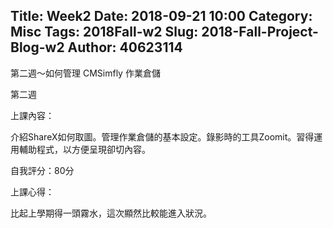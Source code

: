 Title: Week2
Date: 2018-09-21 10:00
Category: Misc
Tags: 2018Fall-w2
Slug: 2018-Fall-Project-Blog-w2
Author: 40623114
---

第二週～如何管理 CMSimfly 作業倉儲

<!-- PELICAN_END_SUMMARY -->

第二週

[上課影片]:https://www.youtube.com/watch?v=hEkMv2KqixY


上課內容：

介紹ShareX如何取圖。管理作業倉儲的基本設定。錄影時的工具Zoomit。習得運用輔助程式，以方便呈現卻切內容。


自我評分：80分

上課心得：

比起上學期得一頭霧水，這次顯然比較能進入狀況。

